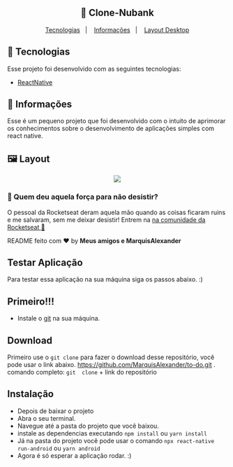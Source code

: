 <h2 align="center">
  🚀 Clone-Nubank
</h2>

<p align="center">
  <a href="#rocket-tecnologias">Tecnologias</a>&nbsp;&nbsp;&nbsp;|&nbsp;&nbsp;&nbsp;
  <a href="#-informações">Informações</a>&nbsp;&nbsp;&nbsp;|&nbsp;&nbsp;&nbsp;
  <a href="#-layoutdesktop">Layout Desktop</a>
</p>

## :rocket: Tecnologias

Esse projeto foi desenvolvido com as seguintes tecnologias:

- [ReactNative](https://reactnative.dev/)

## 🤔 Informações

Esse é um pequeno projeto que foi desenvolvido com o intuito de aprimorar os conhecimentos sobre o desenvolvimento de aplicações simples com react native.

## 🖼 Layout
<p align="center">
<img src="https://user-images.githubusercontent.com/51330232/112233737-b2658200-8c19-11eb-90b1-9eec67dc05d8.jpg">
</p>

### :muscle: Quem deu aquela força para não desistir?

O pessoal da Rocketseat deram aquela mão quando as coisas ficaram ruins e me salvaram, sem me deixar desistir!
Entrem na [na comunidade da Rocketseat :rocket:](https://discordapp.com/invite/gCRAFhc)

README feito com ❤️ by **Meus amigos e MarquisAlexander**


## Testar Aplicação

Para testar essa aplicação na sua máquina siga os passos abaixo. :)

## Primeiro!!!
- Instale o <a href="https://git-scm.com/">git</a> na sua máquina.

## Download
Primeiro use o `git clone` para fazer o download desse repositório, você pode usar o link abaixo.
https://github.com/MarquisAlexander/to-do.git .
comando completo: `git  clone` + link do repositório

## Instalação
- Depois de baixar o projeto
- Abra o seu terminal.
- Navegue até a pasta do projeto que você baixou.
- instale as dependencias executando `npm install` ou `yarn install`
- Já na pasta do projeto você pode usar o comando `npx react-native run-android` ou `yarn android`
- Agora é só esperar a aplicação rodar. :)
